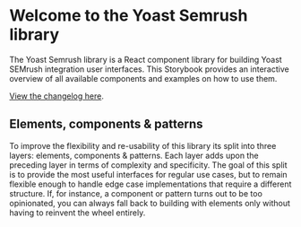 # Welcome to the Yoast Semrush library
The Yoast Semrush library is a React component library for building Yoast SEMrush integration user interfaces. This Storybook provides an interactive overview of all available components and examples on how to use them.

[View the changelog here](https://github.com/Yoast/wordpress-seo/blob/trunk/packages/semrush/changelog.md).

## Elements, components & patterns
To improve the flexibility and re-usability of this library its split into three layers: elements, components & patterns. Each layer adds upon the preceding layer in terms of complexity and specificity. The goal of this split is to provide the most useful interfaces for regular use cases, but to remain flexible enough to handle edge case implementations that require a different structure. If, for instance, a component or pattern turns out to be too opinionated, you can always fall back to building with elements only without having to reinvent the wheel entirely.
